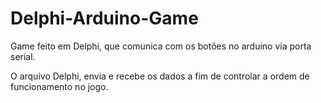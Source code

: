 # Delphi-Arduino-Game

Game feito em Delphi, que comunica com os botões no arduino via porta serial.

O arquivo Delphi, envia e recebe os dados a fim de controlar a ordem de funcionamento no jogo.
